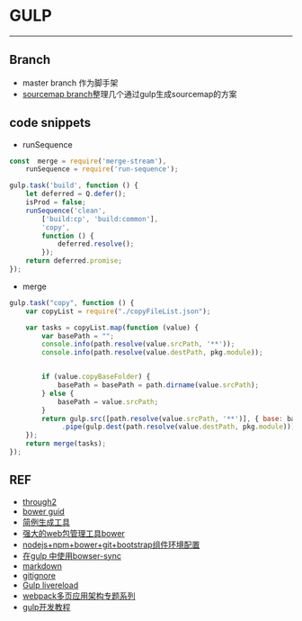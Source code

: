 #  GULP
----
## Branch
- master branch 作为脚手架
- [sourcemap branch](https://github.com/advence-liz/gulp/tree/sourcesmap)整理几个通过gulp生成sourcemap的方案
## code snippets
- runSequence
```js
const  merge = require('merge-stream'),
    runSequence = require('run-sequence');

gulp.task('build', function () {
    let deferred = Q.defer();
    isProd = false;
    runSequence('clean',
        ['build:cp', 'build:common'],
        'copy',
        function () {
            deferred.resolve();
        });
    return deferred.promise;
});
```
- merge
```js
gulp.task("copy", function () {
    var copyList = require("./copyFileList.json");

    var tasks = copyList.map(function (value) {
        var basePath = "";
        console.info(path.resolve(value.srcPath, '**'));
        console.info(path.resolve(value.destPath, pkg.module));


        if (value.copyBaseFolder) {
            basePath = basePath = path.dirname(value.srcPath);
        } else {
            basePath = value.srcPath;
        }
        return gulp.src([path.resolve(value.srcPath, '**')], { base: basePath })
             .pipe(gulp.dest(path.resolve(value.destPath, pkg.module)))
    });
    return merge(tasks);
});
```

## REF
- [through2](https://github.com/rvagg/through2)
- <a href="https://github.com/bower/spec">bower guid</a>
- <a href="https://github.com/hawx1993/resume-master">简例生成工具</a>
- <a href="http://www.2cto.com/kf/201212/175989.html">强大的web包管理工具bower</a>
- <a href="http://jingyan.baidu.com/article/2a13832885099a074a134f97.html">nodejs+npm+bower+git+bootstrap组件环境配置</a>
- <a href="http://www.cnblogs.com/xljzlw/p/5215529.html">在gulp 中使用bowser-sync </a>
- <a href="http://wowubuntu.com/markdown/">markdown</a>
- <a href="https://github.com/newbreedofgeek/html5-skeletor/blob/master/.gitignore">gitignore</a>
- <a href="http://www.cnblogs.com/xjcjcsy/p/4467751.html">Gulp livereload</a>
- <a href="http://array_huang.coding.me/webpack-book/">webpack多页应用架构专题系列</a>
- <a href="https://www.w3ctech.com/topic/134">gulp开发教程</a>